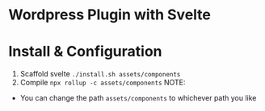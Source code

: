 # Wordpress Plugin with Svelte

# Install & Configuration
1. Scaffold svelte `./install.sh assets/components`
2. Compile `npx rollup -c assets/components`
NOTE: 
- You can change the path `assets/components` to whichever path you like